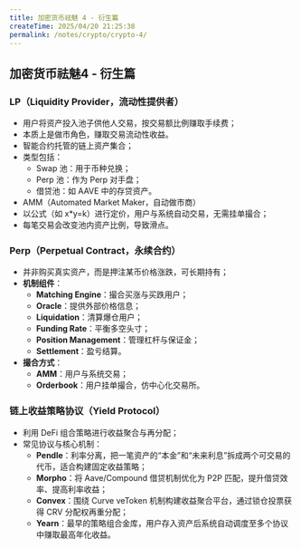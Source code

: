```yaml
---
title: 加密货币祛魅 4 - 衍生篇
createTime: 2025/04/20 21:25:38
permalink: /notes/crypto/crypto-4/
---
```

## 加密货币祛魅4 - 衍生篇

### LP（Liquidity Provider，流动性提供者）
- 用户将资产投入池子供他人交易，按交易额比例赚取手续费；
- 本质上是做市角色，赚取交易流动性收益。
- 智能合约托管的链上资产集合；
- 类型包括：
  - Swap 池：用于币种兑换；
  - Perp 池：作为 Perp 对手盘；
  - 借贷池：如 AAVE 中的存贷资产。
-  AMM（Automated Market Maker，自动做市商）
  - 以公式（如 x*y=k）进行定价，用户与系统自动交易，无需挂单撮合；
  - 每笔交易会改变池内资产比例，导致滑点。

### Perp（Perpetual Contract，永续合约）
- 并非购买真实资产，而是押注某币价格涨跌，可长期持有；
- **机制组件**：
  - **Matching Engine**：撮合买涨与买跌用户；
  - **Oracle**：提供外部价格信息；
  - **Liquidation**：清算爆仓用户；
  - **Funding Rate**：平衡多空头寸；
  - **Position Management**：管理杠杆与保证金；
  - **Settlement**：盈亏结算。
- **撮合方式**：
  - **AMM**：用户与系统交易；
  - **Orderbook**：用户挂单撮合，仿中心化交易所。

### 链上收益策略协议（Yield Protocol）
- 利用 DeFi 组合策略进行收益聚合与再分配；
- 常见协议与核心机制：
  - **Pendle**：利率分离，把一笔资产的“本金”和“未来利息”拆成两个可交易的代币，适合构建固定收益策略；
  - **Morpho**：将 Aave/Compound 借贷机制优化为 P2P 匹配，提升借贷效率、提高利率收益；
  - **Convex**：围绕 Curve veToken 机制构建收益聚合平台，通过锁仓投票获得 CRV 分配权再重分配；
  - **Yearn**：最早的策略组合金库，用户存入资产后系统自动调度至多个协议中赚取最高年化收益。
